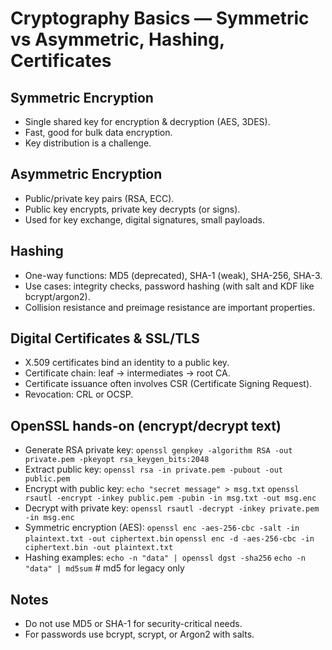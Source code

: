 # Cryptography Basics — Symmetric vs Asymmetric, Hashing, Certificates

## Symmetric Encryption
- Single shared key for encryption & decryption (AES, 3DES).
- Fast, good for bulk data encryption.
- Key distribution is a challenge.

## Asymmetric Encryption
- Public/private key pairs (RSA, ECC).
- Public key encrypts, private key decrypts (or signs).
- Used for key exchange, digital signatures, small payloads.

## Hashing
- One-way functions: MD5 (deprecated), SHA-1 (weak), SHA-256, SHA-3.
- Use cases: integrity checks, password hashing (with salt and KDF like bcrypt/argon2).
- Collision resistance and preimage resistance are important properties.

## Digital Certificates & SSL/TLS
- X.509 certificates bind an identity to a public key.
- Certificate chain: leaf -> intermediates -> root CA.
- Certificate issuance often involves CSR (Certificate Signing Request).
- Revocation: CRL or OCSP.

## OpenSSL hands-on (encrypt/decrypt text)
- Generate RSA private key:
  `openssl genpkey -algorithm RSA -out private.pem -pkeyopt rsa_keygen_bits:2048`
- Extract public key:
  `openssl rsa -in private.pem -pubout -out public.pem`
- Encrypt with public key:
  `echo "secret message" > msg.txt`
  `openssl rsautl -encrypt -inkey public.pem -pubin -in msg.txt -out msg.enc`
- Decrypt with private key:
  `openssl rsautl -decrypt -inkey private.pem -in msg.enc`
- Symmetric encryption (AES):
  `openssl enc -aes-256-cbc -salt -in plaintext.txt -out ciphertext.bin`
  `openssl enc -d -aes-256-cbc -in ciphertext.bin -out plaintext.txt`
- Hashing examples:
  `echo -n "data" | openssl dgst -sha256`
  `echo -n "data" | md5sum`  # md5 for legacy only

## Notes
- Do not use MD5 or SHA-1 for security-critical needs.
- For passwords use bcrypt, scrypt, or Argon2 with salts.
